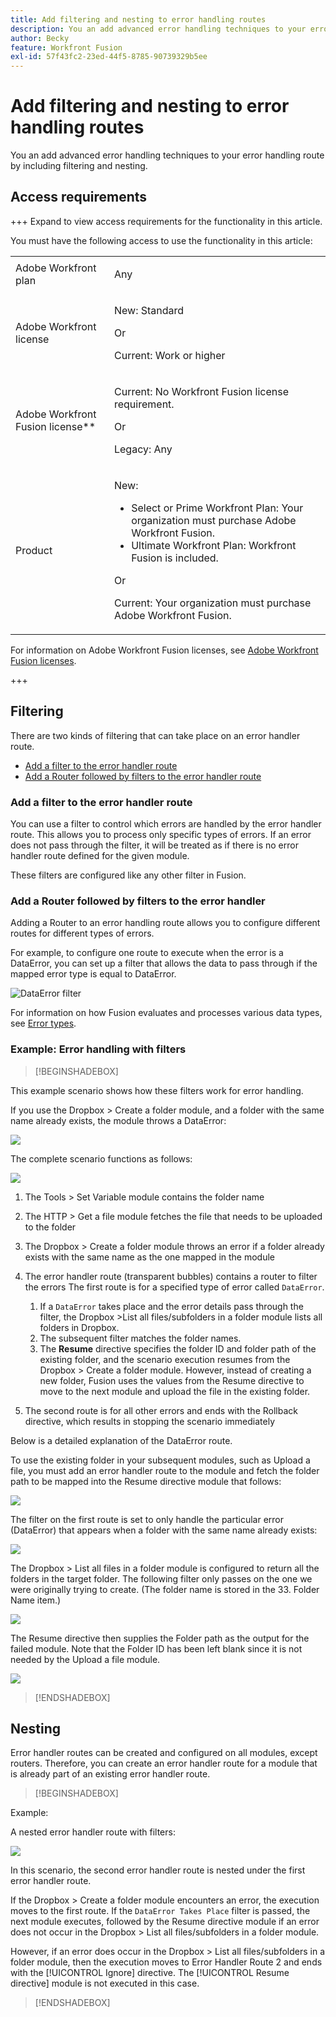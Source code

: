 ```yaml
---
title: Add filtering and nesting to error handling routes
description: You an add advanced error handling techniques to your error handling route by including filtering and nesting.
author: Becky
feature: Workfront Fusion
exl-id: 57f43fc2-23ed-44f5-8785-90739329b5ee
---
```

# Add filtering and nesting to error handling routes

You an add advanced error handling techniques to your error handling route by including filtering and nesting.

## Access requirements

+++ Expand to view access requirements for the functionality in this article.

You must have the following access to use the functionality in this article:

<table style="table-layout:auto">
 <col> 
 <col> 
 <tbody> 
  <tr> 
   <td role="rowheader">Adobe Workfront plan</td> 
   <td> <p>Any</p> </td> 
  </tr> 
  <tr data-mc-conditions=""> 
   <td role="rowheader">Adobe Workfront license</td> 
   <td> <p>New: Standard</p><p>Or</p><p>Current: Work or higher</p> </td> 
  </tr> 
  <tr> 
   <td role="rowheader">Adobe Workfront Fusion license**</td> 
   <td>
   <p>Current: No Workfront Fusion license requirement.</p>
   <p>Or</p>
   <p>Legacy: Any </p>
   </td> 
  </tr> 
  <tr> 
   <td role="rowheader">Product</td> 
   <td>
   <p>New:</p> <ul><li>Select or Prime Workfront Plan: Your organization must purchase Adobe Workfront Fusion.</li><li>Ultimate Workfront Plan: Workfront Fusion is included.</li></ul>
   <p>Or</p>
   <p>Current: Your organization must purchase Adobe Workfront Fusion.</p>
   </td> 
  </tr>
 </tbody> 
</table>

<!--For more detail about the information in this table, see [Access requirements in Workfront documentation](/help/quicksilver/administration-and-setup/add-users/access-levels-and-object-permissions/access-level-requirements-in-documentation.md).-->

For information on Adobe Workfront Fusion licenses, see [Adobe Workfront Fusion licenses](/help/workfront-fusion/set-up-and-manage-workfront-fusion/licensing-operations-overview/license-automation-vs-integration.md).

+++

## Filtering

There are two kinds of filtering that can take place on an error handler route.

* [Add a filter to the error handler route](#adding-a-filter-to-the-error-handler-route)
* [Add a Router followed by filters to the error handler route](#adding-a-router-followed-by-filters-to-the-error-handler)

### Add a filter to the error handler route 

You can use a filter to control which errors are handled by the error handler route. This allows you to process only specific types of errors. If an error does not pass through the filter, it will be treated as if there is no error handler route defined for the given module.

These filters are configured like any other filter in Fusion. <!--For instructions, see [Add a filter to a scenario]-->

### Add a Router followed by filters to the error handler 

Adding a Router to an error handling route allows you to configure different routes for different types of errors.

For example, to configure one route to execute when the error is a DataError, you can set up a filter that allows the data to pass through if the mapped error type is equal to DataError.

![DataError filter](assets/filter-dataerror.png)

For information on how Fusion evaluates and processes various data types, see [Error types](/help/workfront-fusion/references/errors/error-processing.md).

### Example: Error handling with filters

>[!BEGINSHADEBOX]

This example scenario shows how these filters work for error handling.

If you use the Dropbox > Create a folder module, and a folder with the same name already exists, the module throws a DataError:

![](assets/dropbox.png)

The complete scenario functions as follows:

![](assets/dropbox-scenario.png)

1. The Tools > Set Variable module contains the folder name
1. The HTTP > Get a file module fetches the file that needs to be uploaded to the folder
1. The Dropbox > Create a folder module throws an error if a folder already exists with the same name as the one mapped in the module
1. The error handler route (transparent bubbles) contains a router to filter the errors
   The first route is for a specified type of error called `DataError`.

   1. If a `DataError` takes place and the error details pass through the filter, the Dropbox >List all files/subfolders in a folder module lists all folders in Dropbox.
   1. The subsequent filter matches the folder names.
   1. The **Resume** directive specifies the folder ID and folder path of the existing folder, and the scenario execution resumes from the Dropbox > Create a folder module. However, instead of creating a new folder, Fusion uses the values from the Resume directive to move to the next module and upload the file in the existing folder.

1. The second route is for all other errors and ends with the Rollback directive, which results in stopping the scenario immediately

Below is a detailed explanation of the DataError route.

To use the existing folder in your subsequent modules, such as Upload a file, you must add an error handler route to the module and fetch the folder path to be mapped into the Resume directive module that follows:

![](assets/add-error-handler-route.png)

The filter on the first route is set to only handle the particular error (DataError) that appears when a folder with the same name already exists:

![](assets/condition.png)

The Dropbox > List all files in a folder module is configured to return all the folders in the target folder. The following filter only passes on the one we were originally trying to create. (The folder name is stored in the 33. Folder Name item.)

![](assets/condition2.png)

The Resume directive then supplies the Folder path as the output for the failed module. Note that the Folder ID has been left blank since it is not needed by the Upload a file module.

![](assets/flow-control.png)

>[!ENDSHADEBOX]

## Nesting

Error handler routes can be created and configured on all modules, except routers. Therefore, you can  create an error handler route for a module that is already part of an existing error handler route.

>[!BEGINSHADEBOX]

Example:

A nested error handler route with filters:

![](assets/nested-error-handling-route.png)

In this scenario, the second error handler route is nested under the first error handler route. 

If the Dropbox > Create a folder module encounters an error, the execution moves to the first route. If the `DataError Takes Place` filter is passed, the next module executes, followed by the Resume directive module if an error does not occur in the Dropbox > List all files/subfolders in a folder module.

However, if an error does occur in the Dropbox > List all files/subfolders in a folder module, then the execution moves to Error Handler Route 2 and ends with the [!UICONTROL Ignore] directive. The [!UICONTROL Resume directive] module is not executed in this case.

>[!ENDSHADEBOX]
